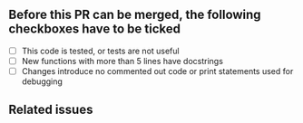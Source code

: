 ## Before this PR can be merged, the following checkboxes have to be ticked


- [ ] This code is tested, or tests are not useful
- [ ] New functions with more than 5 lines have docstrings
- [ ] Changes introduce no commented out code or print statements used for debugging

## Related issues
<!-- list of issue closing directives
     e.g. - Closes #999
-->

